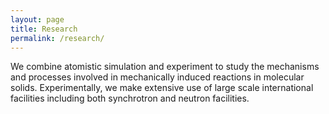 ```yaml
---
layout: page
title: Research
permalink: /research/
---
```


We combine atomistic simulation and experiment to study the mechanisms and processes involved in mechanically induced reactions in molecular solids. Experimentally, we make extensive use of large scale international facilities including both synchrotron and neutron facilities. 
